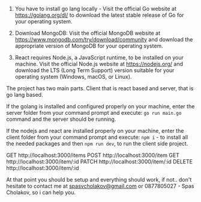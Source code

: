 1. You have to install go lang locally - Visit the official Go website at https://golang.org/dl/ to download the latest stable release of Go for your operating system.

2. Download MongoDB: Visit the official MongoDB website at https://www.mongodb.com/try/download/community and download the appropriate version of MongoDB for your operating system.

3. React requires Node.js, a JavaScript runtime, to be installed on your machine. Visit the official Node.js website at https://nodejs.org/ and download the LTS (Long Term Support) version suitable for your operating system (Windows, macOS, or Linux).

The project has  two main parts. Client that is react based and server, that is go lang based.

<!-- If the golang is installed and configured properly on your machine, enter the server folder from your command prompt and execute:
`gin --appPort 3000 --immediate` command and the server should be running. -->

If the golang is installed and configured properly on your machine, enter the server folder from your command prompt and execute:
`go run main.go` command and the server should be running.

If the nodejs and react are installed properly on your machine, enter the client folder from your command prompt and execute:
`npm i` - to install all the needed packages and then `npm run dev`, to run the client side project. 

GET     http://localhost:3000/items
POST    http://localhost:3000/item
GET     http://localhost:3000/item/:id
PATCH   http://localhost:3000/item/:id
DELETE  http://localhost:3000/item/:id

At that point you should be setup and everything should work, if not.. don't hesitate to contact me at spasvcholakov@gmail.com or
0877805027 - Spas Cholakov, so i can help you.